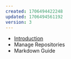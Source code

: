 ```yaml
---
created: 1706494422248
updated: 1706494561192
version: 3
---
```


- [Introduction](docs/2024-01-29-10-13-52-vm43.md)
- <span id="2024-01-29-10-15-16-6vfj">Manage Repositories</span>
- <span id="2024-01-29-10-16-01-y7wx">Markdown Guide</span>

